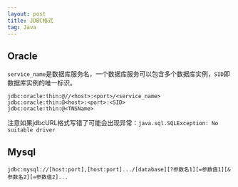 ```yaml
---
layout: post
title: JDBC格式
tag: Java
---
```

## Oracle
`service_name`是数据库服务名，一个数据库服务可以包含多个数据库实例，`SID`即数据库实例的唯一标识。

```shell
jdbc:oracle:thin:@//<host>:<port>/<service_name>
jdbc:oracle:thin:@<host>:<port>:<SID> 
jdbc:oracle:thin:@<TNSName> 
```

注意如果jdbcURL格式写错了可能会出现异常：`java.sql.SQLException: No suitable driver`

## Mysql
```shell
jdbc:mysql://[host:port],[host:port].../[database][?参数名1][=参数值1][&参数名2][=参数值2]... 
```

